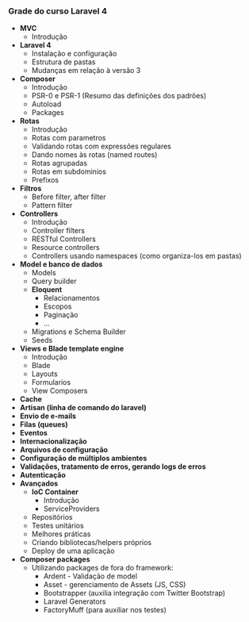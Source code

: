 ### Grade do curso Laravel 4

- **MVC**
  - Introdução
- **Laravel 4**
  - Instalação e configuração
  - Estrutura de pastas
  - Mudanças em relação à versão 3
- **Composer**
  - Introdução
  - PSR-0 e PSR-1 (Resumo das definições dos padrões)
  - Autoload
  - Packages
- **Rotas**
  - Introdução
  - Rotas com parametros
  - Validando rotas com expressões regulares
  - Dando nomes às rotas (named routes)
  - Rotas agrupadas
  - Rotas em subdominios
  - Prefixos
- **Filtros**
   - Before filter, after filter
   - Pattern filter
- **Controllers**
  - Introdução
  - Controller filters
  - RESTful Controllers
  - Resource controllers
  - Controllers usando namespaces (como organiza-los em pastas)
- **Model e banco de dados**
  - Models
  - Query builder
  - **Eloquent**
     - Relacionamentos
     - Escopos
     - Paginação
     - ...
  - Migrations e Schema Builder
  - Seeds
- **Views e Blade template engine**
  - Introdução
  - Blade
  - Layouts
  - Formularios
  - View Composers
- **Cache**
- **Artisan (linha de comando do laravel)**
- **Envio de e-mails**
- **Filas (queues)**
- **Eventos**
- **Internacionalização**
- **Arquivos de configuração**
- **Configuração de múltiplos ambientes**
- **Validações, tratamento de erros, gerando logs de erros**
- **Autenticação**
- **Avançados**
  - **IoC Container**
     - Introdução
     - ServiceProviders
  - Repositórios
  - Testes unitários
  - Melhores práticas
  - Criando bibliotecas/helpers próprios
  - Deploy de uma aplicação
- **Composer packages**
  - Utilizando packages de fora do framework:
     - Ardent - Validação de model
     - Asset - gerenciamento de Assets (JS, CSS)
     - Bootstrapper (auxilia integração com Twitter Bootstrap)
     - Laravel Generators
     - FactoryMuff (para auxiliar nos testes)
